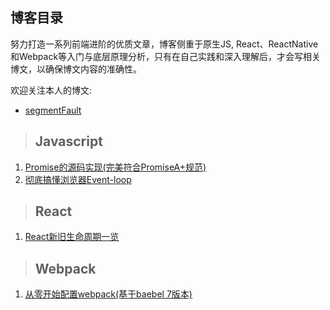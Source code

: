 ## 博客目录

努力打造一系列前端进阶的优质文章，博客侧重于原生JS, React、ReactNative和Webpack等入门与底层原理分析，只有在自己实践和深入理解后，才会写相关博文，以确保博文内容的准确性。

欢迎关注本人的博文:

- [segmentFault](https://segmentfault.com/u/liuyan666/articles)

> ## Javascript

1. [Promise的源码实现(完美符合PromiseA+规范)](https://github.com/YvetteLau/Blog/issues/2)
2. [彻底搞懂浏览器Event-loop](https://github.com/YvetteLau/Blog/issues/4)


> ## React

1. [React新旧生命周期一览](https://github.com/YvetteLau/Blog/issues/3)


> ## Webpack

1. [从零开始配置webpack(基于baebel 7版本)](https://github.com/YvetteLau/Blog/issues/1)
